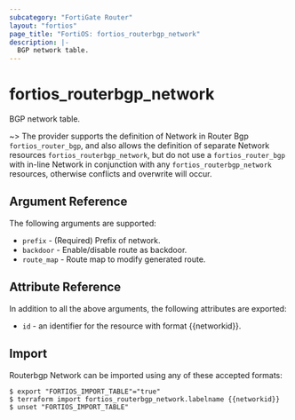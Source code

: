 ```yaml
---
subcategory: "FortiGate Router"
layout: "fortios"
page_title: "FortiOS: fortios_routerbgp_network"
description: |-
  BGP network table.
---
```


# fortios_routerbgp_network
BGP network table.

~> The provider supports the definition of Network in Router Bgp `fortios_router_bgp`, and also allows the definition of separate Network resources `fortios_routerbgp_network`, but do not use a `fortios_router_bgp` with in-line Network in conjunction with any `fortios_routerbgp_network` resources, otherwise conflicts and overwrite will occur.


## Argument Reference

The following arguments are supported:

* `prefix` - (Required) Prefix of network.
* `backdoor` - Enable/disable route as backdoor.
* `route_map` - Route map to modify generated route.

## Attribute Reference

In addition to all the above arguments, the following attributes are exported:
* `id` - an identifier for the resource with format {{networkid}}.

## Import

Routerbgp Network can be imported using any of these accepted formats:
```
$ export "FORTIOS_IMPORT_TABLE"="true"
$ terraform import fortios_routerbgp_network.labelname {{networkid}}
$ unset "FORTIOS_IMPORT_TABLE"
```
